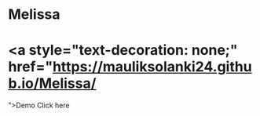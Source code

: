 # Melissa
#  <a style="text-decoration: none;" href="https://mauliksolanki24.github.io/Melissa/
 ">Demo Click here</a>
